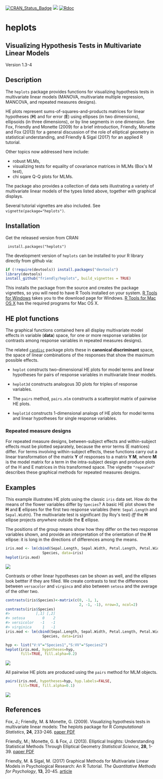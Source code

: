 
<!-- README.md is generated from README.Rmd. Please edit that file and knit again -->
[![CRAN\_Status\_Badge](http://www.r-pkg.org/badges/version/heplots)](http://cran.r-project.org/package=heplots) [![](http://cranlogs.r-pkg.org/badges/grand-total/heplots)](https://cran.r-project.org/package=heplots) [![Rdoc](http://www.rdocumentation.org/badges/version/heplots)](http://www.rdocumentation.org/packages/heplots)

heplots
=======

**Visualizing Hypothesis Tests in Multivariate Linear Models**
--------------------------------------------------------------

Version 1.3-4

Description
-----------

The `heplots` package provides functions for visualizing hypothesis tests in multivariate linear models (MANOVA, multivariate multiple regression, MANCOVA, and repeated measures designs).

HE plots represent sums-of-squares-and-products matrices for linear hypotheses (**H**) and for error (**E**) using ellipses (in two dimensions), ellipsoids (in three dimensions), or by line segments in one dimension. See Fox, Friendly and Monette (2009) for a brief introduction, Friendly, Monette and Fox (2013) for a general discussion of the role of elliptical geometry in statistical understanding, and Friendly & Sigal (2017) for an applied R tutorial.

Other topics now addressed here include:

-   robust MLMs,
-   visualizing tests for equality of covariance matrices in MLMs (Box's M test),
-   chi sqare Q-Q plots for MLMs.

The package also provides a collection of data sets illustrating a variety of multivariate linear models of the types listed above, together with graphical displays.

Several tutorial vignettes are also included. See `vignette(package="heplots")`.

Installation
------------

Get the released version from CRAN:

     install.packages("heplots")

The development version of `heplots` can be installed to your R library directly from github via:

``` r
if (!require(devtools)) install.packages("devtools")
library(devtools)
install_github("friendly/heplots", build_vignettes = TRUE)
```

This installs the package from the source and creates the package vignettes, so you will need to have R Tools installed on your system. [R Tools for Windows](https://cran.r-project.org/bin/windows/Rtools/) takes you to the download page for Windows. [R Tools for Mac OS X](https://cran.r-project.org/bin/macosx/tools/) has the required programs for Mac OS X.

HE plot functions
-----------------

The graphical functions contained here all display multivariate model effects in variable (**data**) space, for one or more response variables (or contrasts among response variables in repeated measures designs).

The related [`candisc`](http://github.com/friendly/candisc) package plots these in **canonical discriminant** space, the space of linear combinations of the responses that show the maximum possible effects.

-   `heplot` constructs two-dimensional HE plots for model terms and linear hypotheses for pairs of response variables in multivariate linear models.

-   `heplot3d` constructs analogous 3D plots for triples of response variables.

-   The `pairs` method, `pairs.mlm` constructs a scatterplot matrix of pairwise HE plots.

-   `heplot1d` constructs 1-dimensional analogs of HE plots for model terms and linear hypotheses for single response variables.

### Repeated measure designs

For repeated measure designs, between-subject effects and within-subject effects must be plotted separately, because the error terms (E matrices) differ. For terms involving within-subject effects, these functions carry out a linear transformation of the matrix **Y** of responses to a matrix **Y M**, where **M** is the model matrix for a term in the intra-subject design and produce plots of the H and E matrices in this transformed space. The vignette `"repeated"` describes these graphical methods for repeated measures designs.

Examples
--------

This example illustrates HE plots using the classic `iris` data set. How do the means of the flower variables differ by `Species`? A basic HE plot shows the **H** and **E** ellipses for the first two response variables (here: `Sepal.Length` and `Sepal.Width`). The multivariate test is significant (by Roy's test) *iff* the **H** ellipse projects *anywhere* outside the **E** ellipse.

The positions of the group means show how they differ on the two response variables shown, and provide an interpretation of the orientation of the **H** ellipse: it is long in the directions of differences among the means.

``` r
iris.mod <- lm(cbind(Sepal.Length, Sepal.Width, Petal.Length, Petal.Width) ~ 
                 Species, data=iris)
heplot(iris.mod)
```

![](README-iris1-1.png)

Contrasts or other linear hypotheses can be shown as well, and the ellipses look bettter if they are filled. We create contrasts to test the differences between `versacolor` and `virginca` and also between `setosa` and the average of the other two.

``` r
contrasts(iris$Species)<-matrix(c(0, -1, 1, 
                                  2, -1, -1), nrow=3, ncol=2)
contrasts(iris$Species)
#>            [,1] [,2]
#> setosa        0    2
#> versicolor   -1   -1
#> virginica     1   -1
iris.mod <- lm(cbind(Sepal.Length, Sepal.Width, Petal.Length, Petal.Width) ~ 
                 Species, data=iris)

hyp <- list("V:V"="Species1","S:VV"="Species2")
heplot(iris.mod, hypotheses=hyp, 
       fill=TRUE, fill.alpha=0.2)
```

![](README-iris2-1.png)

All pairwise HE plots are produced using the `pairs` method for MLM objects.

``` r
pairs(iris.mod, hypotheses=hyp, hyp.labels=FALSE,
      fill=TRUE, fill.alpha=0.1)
```

![](README-iris3-1.png)

References
----------

Fox, J.; Friendly, M. & Monette, G. (2009). Visualizing hypothesis tests in multivariate linear models: The heplots package for R *Computational Statistics*, **24**, 233-246. [paper PDF](http://datavis.ca/palers/FoxFriendlyMonette-2009.pdf)

Friendly, M.; Monette, G. & Fox, J. (2013). Elliptical Insights: Understanding Statistical Methods Through Elliptical Geometry *Statistical Science*, **28**, 1-39. [paper PDF](http://datavis.ca/palers/ellipses-STS402.pdf)

Friendly, M. & Sigal, M. (2017) Graphical Methods for Multivariate Linear Models in Psychological Research: An R Tutorial. *The Quantitative Methods for Psychology*, **13**, 20-45. [article](https://doi.org/10.20982/tqmp.13.1.p020)
